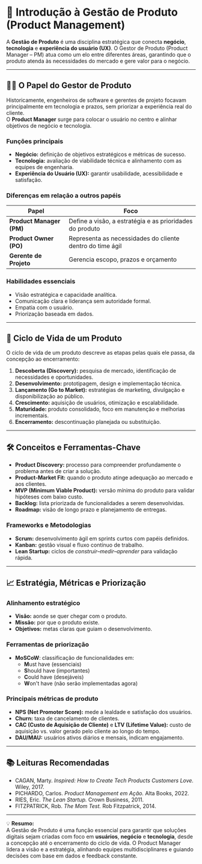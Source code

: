 # 📘 Introdução à Gestão de Produto (Product Management)

A **Gestão de Produto** é uma disciplina estratégica que conecta **negócio**, **tecnologia** e **experiência do usuário (UX)**. O Gestor de Produto (Product Manager – PM) atua como um elo entre diferentes áreas, garantindo que o produto atenda às necessidades do mercado e gere valor para o negócio.

---

## 👩‍💼 O Papel do Gestor de Produto

Historicamente, engenheiros de software e gerentes de projeto focavam principalmente em tecnologia e prazos, sem priorizar a experiência real do cliente.  
O **Product Manager** surge para colocar o usuário no centro e alinhar objetivos de negócio e tecnologia.

### Funções principais
- **Negócio:** definição de objetivos estratégicos e métricas de sucesso.  
- **Tecnologia:** avaliação de viabilidade técnica e alinhamento com as equipes de engenharia.  
- **Experiência do Usuário (UX):** garantir usabilidade, acessibilidade e satisfação.

### Diferenças em relação a outros papéis

| Papel | Foco |
|------|------|
| **Product Manager (PM)** | Define a visão, a estratégia e as prioridades do produto |
| **Product Owner (PO)**   | Representa as necessidades do cliente dentro do time ágil |
| **Gerente de Projeto**   | Gerencia escopo, prazos e orçamento |

### Habilidades essenciais
- Visão estratégica e capacidade analítica.  
- Comunicação clara e liderança sem autoridade formal.  
- Empatia com o usuário.  
- Priorização baseada em dados.

---

## 🔄 Ciclo de Vida de um Produto

O ciclo de vida de um produto descreve as etapas pelas quais ele passa, da concepção ao encerramento:

1. **Descoberta (Discovery):** pesquisa de mercado, identificação de necessidades e oportunidades.  
2. **Desenvolvimento:** prototipagem, design e implementação técnica.  
3. **Lançamento (Go to Market):** estratégias de marketing, divulgação e disponibilização ao público.  
4. **Crescimento:** aquisição de usuários, otimização e escalabilidade.  
5. **Maturidade:** produto consolidado, foco em manutenção e melhorias incrementais.  
6. **Encerramento:** descontinuação planejada ou substituição.

---

## 🛠️ Conceitos e Ferramentas-Chave

- **Product Discovery:** processo para compreender profundamente o problema antes de criar a solução.  
- **Product-Market Fit:** quando o produto atinge adequação ao mercado e aos clientes.  
- **MVP (Minimum Viable Product):** versão mínima do produto para validar hipóteses com baixo custo.  
- **Backlog:** lista priorizada de funcionalidades a serem desenvolvidas.  
- **Roadmap:** visão de longo prazo e planejamento de entregas.  

### Frameworks e Metodologias
- **Scrum:** desenvolvimento ágil em sprints curtos com papéis definidos.  
- **Kanban:** gestão visual e fluxo contínuo de trabalho.  
- **Lean Startup:** ciclos de *construir–medir–aprender* para validação rápida.

---

## 📈 Estratégia, Métricas e Priorização

### Alinhamento estratégico
- **Visão:** aonde se quer chegar com o produto.  
- **Missão:** por que o produto existe.  
- **Objetivos:** metas claras que guiam o desenvolvimento.

### Ferramentas de priorização
- **MoSCoW**: classificação de funcionalidades em:
  - **M**ust have (essenciais)  
  - **S**hould have (importantes)  
  - **C**ould have (desejáveis)  
  - **W**on't have (não serão implementadas agora)

### Principais métricas de produto
- **NPS (Net Promoter Score):** mede a lealdade e satisfação dos usuários.  
- **Churn:** taxa de cancelamento de clientes.  
- **CAC (Custo de Aquisição de Cliente)** e **LTV (Lifetime Value):** custo de aquisição vs. valor gerado pelo cliente ao longo do tempo.  
- **DAU/MAU:** usuários ativos diários e mensais, indicam engajamento.

---

## 📚 Leituras Recomendadas

- CAGAN, Marty. *Inspired: How to Create Tech Products Customers Love.* Wiley, 2017.  
- PICHARDO, Carlos. *Product Management em Ação.* Alta Books, 2022.  
- RIES, Eric. *The Lean Startup.* Crown Business, 2011.  
- FITZPATRICK, Rob. *The Mom Test.* Rob Fitzpatrick, 2014.  

---

💡 **Resumo:**  
A Gestão de Produto é uma função essencial para garantir que soluções digitais sejam criadas com foco em **usuários**, **negócio** e **tecnologia**, desde a concepção até o encerramento do ciclo de vida. O Product Manager lidera a visão e a estratégia, alinhando equipes multidisciplinares e guiando decisões com base em dados e feedback constante.

